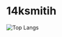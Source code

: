 # 14ksmitih


![Top Langs](https://github-readme-stats.vercel.app/api/top-langs/?username=14ksmith&theme=tokyonight)

